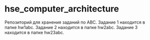# hse_computer_architecture
Репозиторий для хранения заданий по АВС.
Задание 1 находится в папке hw1abc.
Задание 2 находится в папке hw2abc.
Задание 3 находится в папке hw23abc.
